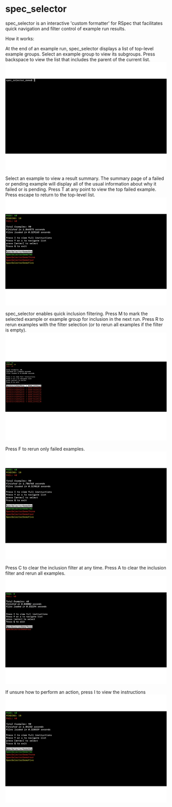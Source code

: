 # spec_selector

spec_selector is an interactive 'custom formatter' for RSpec that facilitates quick navigation and filter control of example run results. 

How it works:

At the end of an example run, spec_selector displays a list of top-level
example groups. Select an example group to view its subgroups. Press backspace to view the list that includes the parent of the current list.
![start and list navigation](gifs/spec_selector_demo_1.gif)

Select an example to view a result summary. The summary page of a failed or pending example will display all of the usual information about why it failed or is pending. Press T at any point to view the top failed example. Press escape to return to the top-level list.
![example viewing](gifs/spec_selector_demo_2.gif)

spec_selector enables quick inclusion filtering. Press M to mark the selected example or example group for inclusion in the next run. Press R to rerun examples with the filter selection (or to rerun all examples if the filter is empty). 
![inclusion filter](gifs/spec_selector_demo_3.gif)

Press F to rerun only failed examples.
![failed example filter](gifs/spec_selector_demo_4.gif)

Press C to clear the inclusion filter at any time. Press A to clear the inclusion filter and rerun all examples. 
![clear filter and rerun](gifs/spec_selector_demo_5.gif)

If unsure how to perform an action, press I to view the instructions
![instructions](gifs/spec_selector_demo_6.gif)

